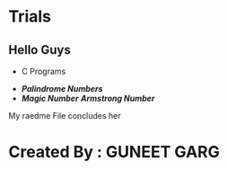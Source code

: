 # Trials
## Hello Guys
- C Programs
* ***Palindrome Numbers***
* ***Magic Number***
 ***Armstrong Number***
 
 My raedme File concludes her
 # Created By : GUNEET GARG 
